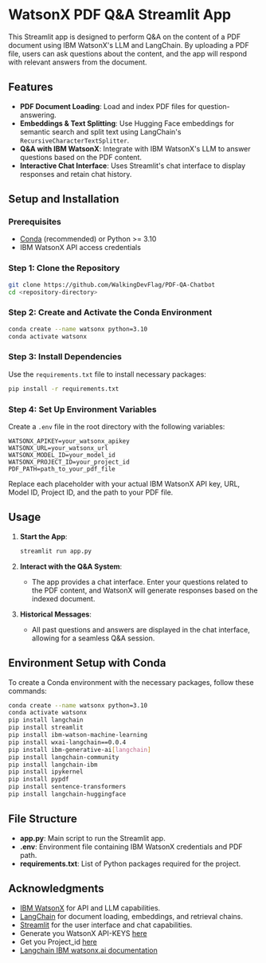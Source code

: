 # WatsonX PDF Q&A Streamlit App

This Streamlit app is designed to perform Q&A on the content of a PDF document using IBM WatsonX's LLM and LangChain. By uploading a PDF file, users can ask questions about the content, and the app will respond with relevant answers from the document.

## Features

- **PDF Document Loading**: Load and index PDF files for question-answering.
- **Embeddings & Text Splitting**: Use Hugging Face embeddings for semantic search and split text using LangChain's `RecursiveCharacterTextSplitter`.
- **Q&A with IBM WatsonX**: Integrate with IBM WatsonX's LLM to answer questions based on the PDF content.
- **Interactive Chat Interface**: Uses Streamlit's chat interface to display responses and retain chat history.

## Setup and Installation

### Prerequisites

- [Conda](https://docs.conda.io/en/latest/miniconda.html) (recommended) or Python >= 3.10
- IBM WatsonX API access credentials

### Step 1: Clone the Repository

```bash
git clone https://github.com/WalkingDevFlag/PDF-QA-Chatbot
cd <repository-directory>
```

### Step 2: Create and Activate the Conda Environment

```bash
conda create --name watsonx python=3.10
conda activate watsonx
```

### Step 3: Install Dependencies

Use the `requirements.txt` file to install necessary packages:

```bash
pip install -r requirements.txt
```

### Step 4: Set Up Environment Variables

Create a `.env` file in the root directory with the following variables:

```plaintext
WATSONX_APIKEY=your_watsonx_apikey
WATSONX_URL=your_watsonx_url
WATSONX_MODEL_ID=your_model_id
WATSONX_PROJECT_ID=your_project_id
PDF_PATH=path_to_your_pdf_file
```

Replace each placeholder with your actual IBM WatsonX API key, URL, Model ID, Project ID, and the path to your PDF file.

## Usage

1. **Start the App**:

   ```bash
   streamlit run app.py
   ```

2. **Interact with the Q&A System**:
   - The app provides a chat interface. Enter your questions related to the PDF content, and WatsonX will generate responses based on the indexed document.

3. **Historical Messages**:
   - All past questions and answers are displayed in the chat interface, allowing for a seamless Q&A session.

## Environment Setup with Conda

To create a Conda environment with the necessary packages, follow these commands:

```bash
conda create --name watsonx python=3.10
conda activate watsonx
pip install langchain
pip install streamlit
pip install ibm-watson-machine-learning
pip install wxai-langchain==0.0.4
pip install ibm-generative-ai[langchain]
pip install langchain-community
pip install langchain-ibm
pip install ipykernel
pip install pypdf
pip install sentence-transformers
pip install langchain-huggingface
```

## File Structure

- **app.py**: Main script to run the Streamlit app.
- **.env**: Environment file containing IBM WatsonX credentials and PDF path.
- **requirements.txt**: List of Python packages required for the project.

## Acknowledgments

- [IBM WatsonX](https://www.ibm.com/cloud/watsonx) for API and LLM capabilities.
- [LangChain](https://github.com/hwchase17/langchain) for document loading, embeddings, and retrieval chains.
- [Streamlit](https://streamlit.io/) for the user interface and chat capabilities.
- Generate you WatsonX API-KEYS [here](https://cloud.ibm.com/iam/apikeys)
- Get you Project_id [here](https://eu-de.dataplatform.cloud.ibm.com/wx/home?context=wx)
- [Langchain IBM watsonx.ai documentation](https://python.langchain.com/docs/integrations/llms/ibm_watsonx/)
